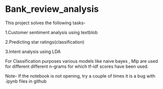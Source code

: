 # Bank_review_analysis
This project solves the following tasks-

1.Customer sentiment analysis using textblob

2.Predicting star ratings(classification)

3.Intent analysis using LDA

For Classification purposes various models like naive bayes , Mlp are used for different different n-grams for which tf-idf scores have been used.

Note- If the notebook is not opening, try a couple of times it is a bug with .ipynb files in github
